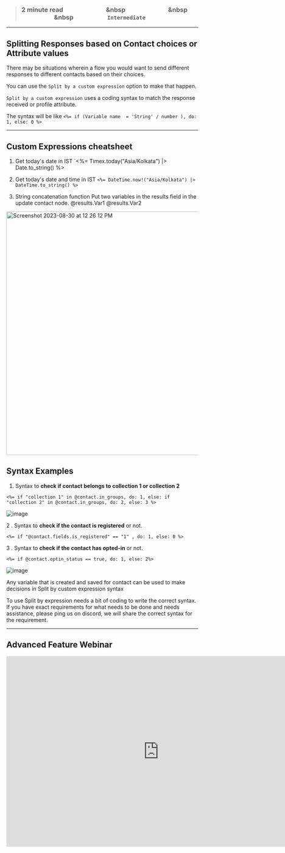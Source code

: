 > ### **2 minute read &nbsp; &nbsp; &nbsp; &nbsp; &nbsp; &nbsp; &nbsp; &nbsp; &nbsp; &nbsp; &nbsp; &nbsp; &nbsp; &nbsp; &nbsp &nbsp; &nbsp; &nbsp; &nbsp; &nbsp; &nbsp; &nbsp; &nbsp; &nbsp; &nbsp; &nbsp; &nbsp; &nbsp; &nbsp; &nbsp &nbsp; &nbsp; &nbsp; &nbsp; &nbsp; &nbsp; &nbsp; &nbsp; &nbsp; &nbsp; &nbsp; &nbsp; &nbsp; &nbsp; &nbsp &nbsp; &nbsp; &nbsp; &nbsp; &nbsp; &nbsp; &nbsp; &nbsp; &nbsp; &nbsp; &nbsp; `Intermediate`**

___

## Splitting Responses based on Contact choices or Attribute values

There may be situations wherein a flow you would want to send different responses to different contacts based on their choices.

You can use the `Split by a custom expression` option to make that happen.

`Split by a custom expression` uses a coding syntax to match the response received or profile attribute.

The syntax will be like `<%= if (Variable name  = 'String' / number ), do: 1, else: 0 %>`
___

## Custom Expressions cheatsheet
1. Get today's date in IST
`<%= Timex.today("Asia/Kolkata") |> Date.to_string() %>

2. Get today's date and time in IST
`<%= DateTime.now!("Asia/Kolkata") |> DateTime.to_string() %>`

3. String concatenation function
   Put two variables in the results field in the update contact node.
@results.Var1 @results.Var2
<img width="640" alt="Screenshot 2023-08-30 at 12 26 12 PM" src="https://github.com/glific/docs/assets/16541548/7e6ab494-27ad-4dd7-91ed-ba790ac60bc6">


## Syntax Examples

1. Syntax to **check if contact belongs to collection 1 or collection 2**

`<%= if "collection 1" in @contact.in_groups, do: 1, else: if "collection 2" in @contact.in_groups, do: 2, else: 3 %>`

![image](https://user-images.githubusercontent.com/32592458/218255349-c0ac6af4-24b3-4ca5-b9c9-46bfb0230b5f.png)





2 . Syntax to **check if the contact is registered** or not.

`<%= if "@contact.fields.is_registered" == "1" , do: 1, else: 0 %>`



3 . Syntax to **check if the contact has opted-in** or not.

`<%= if @contact.optin_status == true, do: 1, else: 2%>`

![image](https://user-images.githubusercontent.com/32592458/218255356-a3df6b26-30a5-4d55-92cc-720397efa908.png)



Any variable that is created and saved for contact can be used to make decisions in Split by custom expression syntax

To use Split by expression needs a bit of coding to write the correct syntax. If you have exact requirements for what needs to be done and needs assistance, please ping us on discord, we will share the correct syntax for the requirement.
___

## Advanced Feature Webinar

<iframe width="800" height="500" src="https://www.youtube.com/embed/nl7n6l_LLec" title="YouTube video player" frameborder="0" allow="accelerometer; autoplay; clipboard-write; encrypted-media; gyroscope; picture-in-picture; web-share" allowfullscreen></iframe>
